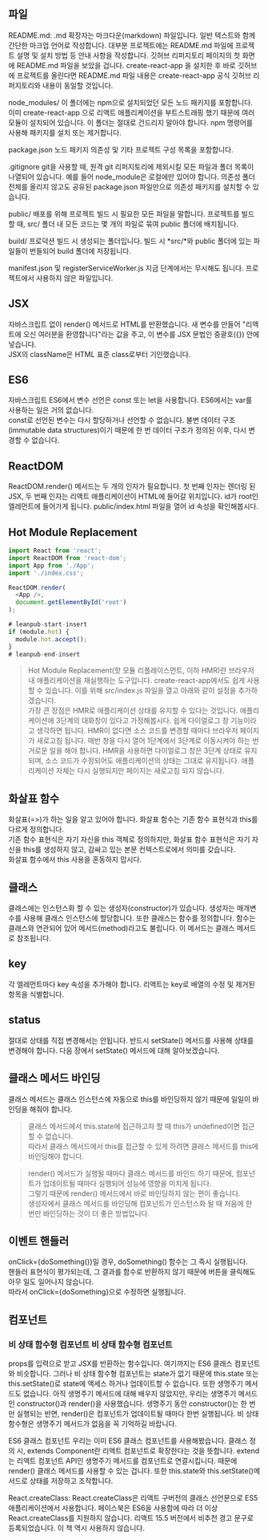 
## 파일
README.md: .md 확장자는 마크다운(markdown) 파일입니다. 일반 텍스트와 함께 간단한 마크업 언어로 작성합니다. 대부분 프로젝트에는 README.md 파일에 프로젝트 설명 및 설치 방법 등 안내 사항을 작성합니다. 깃허브 리퍼지토리 페이지의 첫 화면에 README.md 파일을 보았을 겁니다. create-react-app 을 설치한 후 바로 깃허브에 프로젝트를 올린다면 README.md 파일 내용은 create-react-app 공식 깃허브 리퍼지토리와 내용이 동일할 것입니다.

node_modules/ 이 폴더에는 npm으로 설치되었던 모든 노드 패키지를 포함합니다. 이미 create-react-app 으로 리액트 애플리케이션을 부트스트래핑 했기 때문에 여러 모듈이 설치되어 있습니다. 이 폴더는 절대로 건드리지 말아야 합니다. npm 명령어를 사용해 패키지를 설치 또는 제거합니다.

package.json 노드 패키지 의존성 및 기타 프로젝트 구성 목록을 포함합니다.

.gitignore git을 사용할 때, 원격 git 리퍼지토리에 제외시킬 모든 파일과 폴더 목록이 나열되어 있습니다. 예를 들어 node_module은 로컬에만 있어야 합니다. 의존성 폴더 전체를 올리지 않고도 공유된 package.json 파일만으로 의존성 패키지를 설치할 수 있습니다.

public/ 배포를 위해 프로젝트 빌드 시 필요한 모든 파일을 말합니다. 프로젝트를 빌드할 때, src/ 폴더 내 모든 코드는 몇 개의 파일로 묶여 public 폴더에 배치됩니다.

build/ 프로덕션 빌드 시 생성되는 폴더입니다. 빌드 시 *src/*와 public 폴더에 있는 파일들이 번들되어 build 폴더에 저장됩니다.

manifest.json 및 registerServiceWorker.js 지금 단계에서는 무시해도 됩니다. 프로젝트에서 사용하지 않은 파일입니다.

## JSX
자바스크립트 없이 render() 메서드로 HTML를 반환했습니다. 새 변수를 만들어 "리액트에 오신 여러분을 환영합니다"라는 값을 주고, 이 변수를 JSX 문법인 중괄호({}) 안에 넣습니다.<br>
JSX의 className은 HTML 표준 class로부터 기인했습니다.<br>

## ES6
자바스크립트 ES6에서 변수 선언은 const 또는 let을 사용합니다. ES6에서는 var를 사용하는 일은 거의 없습니다.<br>
const로 선언된 변수는 다시 할당하거나 선언할 수 없습니다. 불변 데이터 구조(immutable data structures)이기 때문에 한 번 데이터 구조가 정의된 이후, 다시 변경할 수 없습니다.<br>

## ReactDOM
ReactDOM.render() 메서드는 두 개의 인자가 필요합니다. 첫 번째 인자는 렌더링 된 JSX, 두 번째 인자는 리액트 애플리케이션이 HTML에 들어갈 위치입니다. id가 root인 엘레먼트에 들어가게 됩니다. public/index.html 파일을 열어 id 속성을 확인해봅시다.

## Hot Module Replacement
```javascript
import React from 'react';
import ReactDOM from 'react-dom';
import App from './App';
import './index.css';

ReactDOM.render(
  <App />,
  document.getElementById('root')
);

# leanpub-start-insert
if (module.hot) {
  module.hot.accept();
}
# leanpub-end-insert
```
> Hot Module Replacement(핫 모듈 리플레이스먼트, 이하 HMR)란 브라우저 내 애플리케이션을 재실행하는 도구입니다. create-react-app에서도 쉽게 사용할 수 있습니다. 이를 위해 src/index.js 파일을 열고 아래와 같이 설정을 추가하겠습니다.<br>
> 가장 큰 장점은 HMR로 애플리케이션 상태를 유지할 수 있다는 것입니다. 애플리케이션에 3단계의 대화창이 있다고 가정해봅시다. 쉽게 다이얼로그 창 기능이라고 생각하면 됩니다. HMR이 없다면 소스 코드를 변경할 때마다 브라우저 페이지가 새로고침 됩니다. 매번 창을 다시 열어 1단계에서 3단계로 이동시켜야 하는 번거로운 일을 해야 합니다. HMR을 사용하면 다이얼로그 창은 3단계 상태로 유지되며, 소스 코드가 수정되어도 애플리케이션의 상태는 그대로 유지됩니다. 애플리케이션 자체는 다시 실행되지만 페이지는 새로고침 되지 않습니다.<br>

## 화살표 함수
화살표(=>)가 하는 일을 알고 있어야 합니다. 화살표 함수는 기존 함수 표현식과 this를 다르게 정의합니다.<br>
기존 함수 표현식은 자기 자신을 this 객체로 정의하지만, 화살표 함수 표현식은 자기 자신을 this를 생성하지 않고, 감싸고 있는 본문 컨텍스트로에서 의미를 갖습니다.<br>
화살표 함수에서 this 사용을 혼동하지 맙시다.<br>

## 클래스 
클래스에는 인스턴스화 할 수 있는 생성자(constructor)가 있습니다. 생성자는 매개변수를 사용해 클래스 인스턴스에 할당합니다. 또한 클래스는 함수를 정의합니다. 함수는 클래스와 연관되어 있어 메서드(method)라고도 불립니다. 이 메서드는 클래스 메서드로 참조됩니다.<br>

## key
각 엘레먼트마다 key 속성을 추가해야 합니다. 리액트는 key로 배열의 수정 및 제거된 항목을 식별합니다.<br>

## status
절대로 상태를 직접 변경해서는 안됩니다. 반드시 setState() 메서드를 사용해 상태를 변경해야 합니다. 다음 장에서 setState() 메서드에 대해 알아보겠습니다.<br>

## 클래스 메서드 바인딩
클래스 메서드는 클래스 인스턴스에 자동으로 this를 바인딩하지 않기 때문에 일일이 바인딩을 해줘야 합니다.  
> 클래스 메서드에서 this.state에 접근하고자 할 때 this가 undefined이면 접근할 수 없습니다.  
> 따라서 클래스 메서드에서 this를 접근할 수 있게 하려면 클래스 메서드를 this에 바인딩해야 합니다.  

> render() 메서드가 실행될 때마다 클래스 메서드를 바인드 하기 때문에, 컴포넌트가 업데이트될 때마다 실행되어 성능에 영향을 미치게 됩니다.  
> 그렇기 때문에 render() 메서드에서 바로 바인딩하지 않는 편이 좋습니다.  
> 생성자에서 클래스 메서드를 바인딩해 컴포넌트가 인스턴스화 될 때 처음에 한 번만 바인딩하는 것이 더 좋은 방법입니다.  

## 이벤트 핸들러
onClick={doSomething()}일 경우, doSomething() 함수는 그 즉시 실행됩니다.  
핸들러 표현식이 평가되는데, 그 결과를 함수로 반환하지 않기 때문에 버튼을 클릭해도 아무 일도 일어나지 않습니다.  
따라서 onClick={doSomething}으로 수정하면 실행됩니다.  

## 컴포넌트

### 비 상태 함수형 컴포넌트 비 상태 함수형 컴포넌트
props를 입력으로 받고 JSX를 반환하는 함수입니다. 여기까지는 ES6 클래스 컴포넌트와 비슷합니다. 그러나 비 상태 함수형 컴포넌트는 state가 없기 때문에 this.state 또는 this.setState()로 state에 액세스 하거나 업데이트할 수 없습니다. 또한 생명주기 메서드도 없습니다. 아직 생명주기 메서드에 대해 배우지 않았지만, 우리는 생명주기 메서드인 constructor()과 render()을 사용했습니다. 생명주기 동안 constructor()는 한 번만 실행되는 반면, render()은 컴포넌트가 업데이트될 때마다 한번 실행됩니다. 비 상태 함수형은 생명주기 메서드가 없음을 꼭 기억하길 바랍니다.

ES6 클래스 컴포넌트 우리는 이미 ES6 클래스 컴포넌트를 사용해봤습니다. 클래스 정의 시, extends Component란 리액트 컴포넌트로 확장한다는 것을 뜻합니다. extend는 리액트 컴포넌트 API인 생명주기 메서드를 컴포넌트로 연결시킵니다. 때문에 render() 클래스 메서드를 사용할 수 있는 겁니다. 또한 this.state와 this.setState()메서드로 상태를 저장하고 조작합니다.

React.createClass: React.createClass은 리액트 구버전의 클래스 선언문으로 ES5 애플리케이션에서 사용합니다. 페이스북은 ES6을 사용함에 따라 더 이상 React.createClass를 지원하지 않습니다. 리액트 15.5 버전에서 비추천 경고 문구로 등록되었습니다. 이 책 역시 사용하지 않습니다.